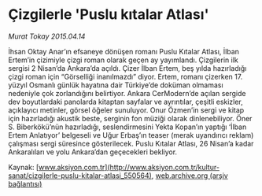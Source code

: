 # Çizgilerle 'Puslu kıtalar Atlası'

*Murat Tokay 2015.04.14*

<div class="pNewsDetailMainContent" itemprop="articleBody">
 <p>
  İhsan Oktay Anar’ın efsaneye dönüşen romanı Puslu Kıtalar Atlası, İlban Ertem’in çizimiyle çizgi roman olarak geçen ay yayımlandı. Çizgilerin ilk sergisi 2 Nisan’da Ankara’da açıldı. Çizer İlban Ertem, beş yılda hazırladığı çizgi roman için “Görselliği inanılmazdı” diyor. Ertem, romanı çizerken 17. yüzyıl Osmanlı günlük hayatına dair Türkiye’de doküman olmaması nedeniyle çok zorlandığını belirtiyor. Ankara CerModern’de açılan sergide dev boyutlardaki panolarda kitaptan sayfalar ve ayrıntılar, çeşitli eskizler, açıklayıcı metinler, görsel öğeler sunuluyor. Onur Özmen’in sergi ve kitap için hazırladığı akustik beste, serginin fon müziği olarak dinlenebiliyor. Öner S. Biberkökü’nün hazırladığı, seslendirmesini Yekta Kopan’ın yaptığı ‘İlban Ertem Anlatıyor’ belgeseli ve Uğur Erbaş’ın teaser (merak uyandırıcı reklam) çalışması sergi süresince gösterilecek. Puslu Kıtalar Atlası, 26 Nisan’a kadar Ankaralıları ve yolu Ankara’dan geçecekleri bekliyor.
 </p>
</div>


Kaynak: [www.aksiyon.com.tr](http://www.aksiyon.com.tr/kultur-sanat/cizgilerle-puslu-kitalar-atlasi_550564), [web.archive.org (arşiv bağlantısı)](http://web.archive.org/web/20150801170626/http://www.aksiyon.com.tr/kultur-sanat/cizgilerle-puslu-kitalar-atlasi_550564)
